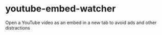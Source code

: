 # youtube-embed-watcher
Open a YouTube video as an embed in a new tab to avoid ads and other distractions
